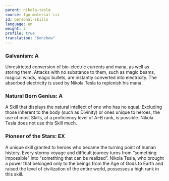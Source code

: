 ```yaml
---
parent: nikola-tesla
source: fgo-material-iii
id: personal-skills
language: en
weight: 2
profile: true
translation: "Konchew"
---
```


### Galvanism: A

Unrestricted conversion of bio-electric currents and mana, as well as storing them.
Attacks with no substance to them, such as magic beams, magical winds, magic bullets, are instantly converted into electricity. The absorbed electricity is used by Nikola Tesla to replenish his mana.

### Natural Born Genius: A

A Skill that displays the natural intellect of one who has no equal.
Excluding those inherent to the body (such as Divinity) or ones unique to heroes, the use of most Skills, at a proficiency level of A~B rank, is possible.
Nikola Tesla does not use this Skill much.

### Pioneer of the Stars: EX

A unique skill granted to heroes who became the turning point of human history.
Every stormy voyage and difficult journey turns from “something impossible” into “something that can be realized”.
Nikola Tesla, who brought a power that belonged only to the beings from the Age of Gods to Earth and raised the level of civilization of the entire world, possesses a high rank in this skill.
